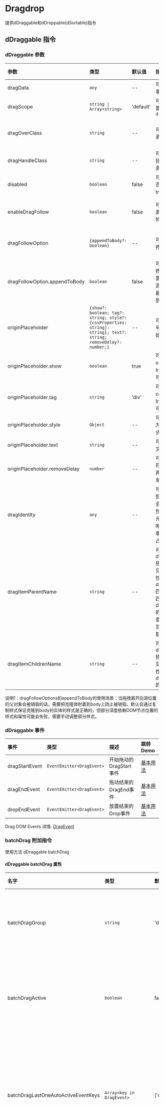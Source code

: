 # Dragdrop

提供dDraggable和dDroppable(dSortable)指令  

## dDraggable 指令

### dDraggable 参数

| 参数                          | 类型                                                                                                             | 默认值    | 描述                                                                                                                                                                                                                  | 跳转 Demo                                                        |
| :---------------------------- | :--------------------------------------------------------------------------------------------------------------- | :-------- | :-------------------------------------------------------------------------------------------------------------------------------------------------------------------------------------------------------------------- | :--------------------------------------------------------------- |
| dragData                      | `any`                                                                                                            | --        | 可选，转递给 `DropEvent`事件的数据.                                                                                                                                                                                   | [基本用法](demo#basic-usage)                    |
| dragScope                     | `string \| Array<string>`                                                                                        | 'default' | 可选，限制drop的位置，必须匹配对应的 `dropScope`                                                                                                                                                                      | [基本用法](demo#basic-usage)                    |
| dragOverClass                 | `string`                                                                                                         | --        | 可选，拖动时被拖动元素的css                                                                                                                                                                                           | [拖拽实体元素跟随](demo#drag-entity-elements-to-follow) |
| dragHandleClass               | `string`                                                                                                         | --        | 可选，拖动句柄，css选择器，只有被选中的元素才能响应拖动事件                                                                                                                                                           | [基本用法](demo#basic-usage)                    |
| disabled                      | `boolean`                                                                                                        | false     | 可选，控制当前元素是否可拖动false为可以，true为不可以                                                                                                                                                                 |[基本用法](demo#basic-usage)  |
| enableDragFollow              | `boolean`                                                                                                        | false     | 可选，是否启用实体元素跟随（可以添加更多特效，如阴影等）                                                                                                                                                              | [拖拽实体元素跟随](demo#drag-entity-elements-to-follow) |
| dragFollowOption              | `{appendToBody?: boolean}`                                                                                       | --        | 可选，用于控制实体拖拽的一些配置                                                                                                                                                                                      | [拖拽实体元素跟随](demo#drag-entity-elements-to-follow) |
| dragFollowOption.appendToBody | `boolean`                                                                                                        | false     | 可选，用于控制实体拖拽的克隆元素插入的位置。默认false会插入到源元素父元素所有子的最后，设置为true会附着到。见说明1                                                                                                    |[拖拽实体元素跟随](demo#drag-entity-elements-to-follow) |
| originPlaceholder             | `{show?: boolean; tag?: string; style?: {cssProperties: string]: string}; text?: string; removeDelay?: number;}` | --        | 可选，设置源占位符号，用于被拖拽元素原始位置占位                                                                                                                                                                      | [源占位符](demo#source-placeholder)             |
| originPlaceholder.show        | `boolean`                                                                                                        | true      | 可选，是否显示，默认originPlaceholder有Input则显示，特殊情况可以关闭                                                                                                                                                  |
| originPlaceholder.tag         | `string`                                                                                                         | 'div'     | 可选，是否显示，默认originPlaceholder有Input则显示，特殊情况可以关闭                                                                                                                                                  |
| originPlaceholder.style       | `Object`                                                                                                         | --        | 可选，传style对象，key为样式属性，value为样式值                                                                                                                                                                       | [源占位符](demo#source-placeholder)             |
| originPlaceholder.text        | `string`                                                                                                         | --        | 可选，placeholder内的文字                                                                                                                                                                                             | [源占位符](demo#source-placeholder)             |
| originPlaceholder.removeDelay | `number`                                                                                                         | --        | 可选，用于希望源占位符在拖拽之后的延时里再删除，方便做动画，单位为ms毫秒                                                                                                                                              | [源占位符](demo#source-placeholder)             |
| dragIdentity                  | `any`                                                                                                            | --        | 可选，用于虚拟滚动的恢复，虚拟滚动过程中会删除元素（溢出画面）然后又重新生成来恢复元素（回到画面），需要唯一识别值来恢复原始事件拖拽事件监听和源占位符等                                                              |
| dragItemParentName            | `string`                                                                                                         | --        | 可选，选择器名，和dragItemChildrenName搭配用于拖拽截断看不见的列表内元素以提高性能， 从dragItemParentName匹配的选择器里边查询匹配dragItemChildrenName的元素，通常是列表里查找条目，把超出可视范围的条目克隆的时候剔除 | 暂无
| dragItemChildrenName          | `string`                                                                                                         | --        | 可选，选择器名，和dragItemParentName搭配用于拖拽截断看不见的列表内元素以提高性能，功能见dragItemParentName的描述                                                                                                      | 暂无

说明1：dragFollowOptions的appendToBody的使用场景：当拖拽离开后源位置的父对象会被销毁的话，需要把克隆体附着到body上防止被销毁。默认会通过复制样式保证克隆到body的实体的样式是正确的，但部分深度依赖DOM节点位置的样式和属性可能会失败，需要手动调整部分样式。

### dDraggable 事件

| 事件           | 类型                      | 描述                    | 跳转 Demo |
| :------------- | :------------------------ | :---------------------- |:----|
| dragStartEvent | `EventEmitter<DragEvent>` | 开始拖动的DragStart事件 |[基本用法](demo#basic-usage)                    |
| dragEndEvent   | `EventEmitter<DragEvent>` | 拖动结束的DragEnd事件   |[基本用法](demo#basic-usage)                    |
| dropEndEvent   | `EventEmitter<DragEvent>` | 放置结束的Drop事件      |[基本用法](demo#basic-usage)                    |

Drag DOM Events 详情: [DragEvent](https://developer.mozilla.org/en-US/docs/Web/API/DragEvent)

### batchDrag 附加指令

使用方法 dDraggable batchDrag

#### dDraggable batchDrag 属性

| 名字                                                                                         | 类型                      | 默认值             | 描述                                                                                         | 跳转Demo|
| :------------------------------------------------------------------------------------------- | :------------------------ | :----------------- | :------------------------------------------------------------------------------------------- |:----|
| batchDragGroup                                                                               | `string`                  | 'default'          | 可选，批量拖拽分组组名，不同组名                                                             |
| batchDragActive                                                                              | `boolean`                 | false              | 可选，是否把元素加入到批量拖拽组. 见说明1。                                                  |[批量拖拽](demo#batch-drag-and-drop)
| batchDragLastOneAutoActiveEventKeys                                                          | `Array<key in DragEvent>` | ['ctrlKey']        | 可选，通过过拖拽可以激活批量选中的拖拽事件判断。见说明2。                                    | 
| batchDragStyle                                                                               | `Array<badge\|stack>`     | ['badge', 'stack'] | 可选，批量拖拽的效果，badge代表右上角有统计数字，stack代表有堆叠效果，数组里有该字符串则有效 |[批量拖拽](demo#batch-drag-and-drop)  

说明1： `batchDragActive`为`true`的时候会把元素加入组里，加入顺序为变为true的顺序，先加入的在数组前面。第一个元素会确认批量的组名，如果后加入的组名和先加入的组名不一致，则后者无法加入。
说明2： `batchDragLastOneAutoActiveEventKeys`的默认值为['ctrlKey'], 即可以通过按住ctrl键拖动最后一个元素， 该元素自动加入批量拖拽的组，判断条件是dragStart事件里的ctrlKey事件为true。目前仅支持判断true/false。该参数为数组，可以判断任意一个属性值为true则生效，可用于不同操作系统的按键申明。

#### dDraggable batchDrag 事件

| 名字                 | 类型                                     | 描述                                               | 跳转 Demo                                             |
| :------------------- | :--------------------------------------- | :------------------------------------------------- | :---------------------------------------------------- |
| batchDragActiveEvent | `EventEmitter<{el: Element, data: any}>` | 通过拖拽把元素加入了批量拖拽组，通知外部选中该元素 | [批量拖拽](demo#batch-drag-and-drop) |

## dDroppable 指令

### dDroppable 参数

| 参数                        | 类型                                           | 默认值                                      | 描述                                                                                                                                           | 跳转 Demo                                               |
| :-------------------------- | :--------------------------------------------- | :------------------------------------------ | :--------------------------------------------------------------------------------------------------------------------------------------------- | :------------------------------------------------------ |
| dropScope                   | `string \| Array<string>`                      | 'default'                                   | 可选，限制drop的区域，对应dragScope                                                                                                            | [基本用法](demo#basic-usage)           |
| dragOverClass               | `string`                                       | --                                          | 可选，dragover时drop元素上应用的css                                                                                                            |
| placeholderStyle            | `Object`                                       | {backgroundColor: '#6A98E3', opacity: '.4'} | 可选，允许sort时，用于占位显示                                                                                                                 | [源占位符](demo#source-placeholder)    |
| placeholderText             | `string`                                       | ''                                          | 可选，允许sort时，用于占位显示内部的文字                                                                                                       |
| allowDropOnItem             | `boolean`                                      | false                                       | 可选，允许sort时，用于允许拖动到元素上，方便树形结构的拖动可以成为元素的子节点                                                                 | [多层树状拖拽](demo#multi-level-tree-drag) |
| dragOverItemClass           | `string`                                       | --                                          | 可选，`allowDropOnItem`为`true`时，才有效，用于允许拖动到元素上后，被命中的元素增加样式                                                        | [多层树状拖拽](demo#multi-level-tree-drag) |
| nestingTargetRect           | `{height?: number, width?: number}`            | --                                          | 可选，用于修正有内嵌列表后，父项高度被撑大，此处height，width为父项自己的高度（用于纵向拖动），宽度（用于横向拖动）                            | [多层树状拖拽](demo#multi-level-tree-drag) |
| defaultDropPosition         | `'closest' \| 'before' \| 'after'`             | `'closest'`                                 | 可选，设置拖拽到可放置区域但不在列表区域的放置位置，`'closest'` 为就近放下， `'before'`为加到列表头部， `'after'`为加到列表尾部                | [外部放置位置](demo#external-location)     |
| dropSortCountSelector       | `string`                                       | --                                          | 可选，带有sortable的容器的情况下排序，计数的内容的选择器名称，可以用于过滤掉不应该被计数的元素                                                 |
| dropSortVirtualScrollOption | `{totalLength?: number; startIndex?: number;}` | --                                          | 可选，用于虚拟滚动列表中返回正确的dropIndex需要接收 totalLength为列表的真实总长度， startIndex为当前排序区域显示的第一个dom的在列表内的index值 |

### dDroppable 事件

| 事件           | 类型                                  | 描述                                                                        | 跳转 Demo                                     |
| :------------- | :------------------------------------ | :-------------------------------------------------------------------------- | :-------------------------------------------- |
| dragEnterEvent | `EventEmitter<DragEvent>`             | drag元素进入的dragenter事件                                                 |[基本用法](demo#basic-usage) |
| dragOverEvent  | `EventEmitter<DragEvent>`             | drag元素在drop区域上的dragover事件                                          |[基本用法](demo#basic-usage) |
| dragLeaveEvent | `EventEmitter<DragEvent>`             | drag元素离开的dragleave事件                                                 |[基本用法](demo#basic-usage) |
| dropEvent      | `EventEmitter<DropEvent>`(见下文定义) | 放置一个元素, 接收的事件，其中nativeEvent表示原生的drop事件，其他见定义注释 | [基本用法](demo#basic-usage) |

### DropEventModel 定义

``` typescript
type DropEvent = {
    nativeEvent: any; // 原生的drop事件
    dragData: any; // drag元素的dragData数据
    dropSubject: Subject<any>; //drop事件的Subject
    dropIndex?: number; // drop的位置在列表的index
    dragFromIndex?: number; // drag元素在原来的列表的index，注意使用虚拟滚动数据无效
    dropOnItem?: boolean; // 是否drop到了元素的上面，搭配allowDropOnItem使用
```

## dSortable 指令

指定需要参与排序的Dom父容器（因为drop只是限定可拖拽区域，具体渲染由使用者控制）

### dSortable 参数

| 名字           | 类型         | 默认值 | 描述                         | 跳转 Demo |
| :------------- | :----------- | :----- | :--------------------------- | :-------- |
| dSortDirection | `'v' \| 'h'` | 'v'    | 'v'垂直排序,'h'水平排序      |
| dSortableZMode | `boolean`    | false  | 是否是z模式折回排序，见说明1 |

说明1： z自行排序最后是以大方向为准的，如果从左到右排遇到行末换行，需要使用的垂直排序+z模式，因为最后数据是从上到下的只是局部的数据是从左到右。

### dDropScrollEnhanced 参数

| 名字               | 类型                                                                   | 默认值   | 描述                                                                                                                    | 跳转 Demo                                                             |
| :----------------- | :--------------------------------------------------------------------- | :------- | :---------------------------------------------------------------------------------------------------------------------- | :-------------------------------------------------------------------- |
| direction          | `DropScrollSpeed`即`'v'\|'h'`                                           | 'v'      | 滚动方向，垂直滚动`'v'`, 水平滚动 `'h'`                                                                                 | [拖拽滚动容器增强](demo#drag-and-roll-container-enhancement) |
| responseEdgeWidth  | `string \| ((total: number) => string)`                                | '100px'  | 响应自动滚动边缘宽度, 函数的情况传入的为列表容器同个方向相对宽度                                                        | [拖拽滚动容器增强](demo#drag-and-roll-container-enhancement) |
| speedFn            | `DropScrollSpeedFunction`                                              | 内置函数 | 速率函数，见备注                                                                                                        |
| minSpeed           | `DropScrollSpeed`即`number`                                            | 50       | 响应最小速度 ，函数计算小于这个速度的时候，以最小速度为准                                                               |
| maxSpeed           | `DropScrollSpeed`即`number`                                            | 1000     | 响应最大速度 ，函数计算大于这个速度的时候，以最大速度为准                                                               |
| viewOffset         | {forward?: `DropScrollAreaOffset`; backward?: `DropScrollAreaOffset`;} | --       | 设置拖拽区域的偏移，用于某些位置修正                                                                                    |
| dropScrollScope    | `string\| Array<string>`                                                | --       | 允许触发滚动scope，不配置为默认接收所有scope，配置情况下，draggable的`dragScope`和`dropScrollScope`匹配得上才能触发滚动 | [拖拽滚动容器增强](demo#drag-and-roll-container-enhancement) |
| backSpaceDroppable | `boolean`                                                              | true     | 是否允许在滚动面板上同时触发放置到滚动面板的下边的具体可以放置元素，默认为true，设置为false则不能边滚动边放置           |
  
备注： speedFn默认函数为`(x: number) => Math.ceil((1 - x) * 18) * 100`，传入数字`x`是 鼠标位置距离边缘的距离占全响应宽度的百分比，
最终速度将会是speedFn(x)，但不会小于最小速度`minSpeed`或者大于最大速度`maxSpeed`。

相关类型定义：

``` typescript
export type DropScrollEdgeDistancePercent = number; // 单位 px / px
export type DropScrollSpeed = number; // 单位 px/ s
export type DropScrollSpeedFunction = (x: DropScrollEdgeDistancePercent) => DropScrollSpeed;
export type DropScrollDirection = 'h' | 'v';
export enum DropScrollOrientation {
  forward,  // 进， 右/下
  backward  // 退， 左/上
}
export type DropScrollAreaOffset = {
  left?: number;
  right?: number;
  top?: number;
  bottom?: number;
  widthOffset?: number;
  heightOffset?: number;
};
export type DropScrollTriggerEdge = 'left' | 'right' | 'top' | 'bottom';
```

`DropScrollAreaOffset` 仅重要和次要定位边有效， forward代表后右或者往下滚动，backward表示往左或者往上滚动

| direction           | `v` 上下滚动     | `h` 左右滚动   |
| :------------------ | :--------------- | :------------- |
| forward 往下或往右  | `left` ,`bottom` | `top` ,`right` |
| backward 往左或网上 | `left`,`top`     | `top`,`left`   |

### dDropScrollEnhancedSide 附属指令

如果需要同时两个方向都有滚动条，则需要使用dDropScrollEnhanced的同时使用dDropScrollEnhancedSide，参数列表同dDropScrollEnhanced指令，唯一不同是direction，如果为`'v'`则side附属指令的实际方向为`'h'`。

| 名字   | 类型 | 默认值  |描述 |
|:-------|:------------|:-----------|:-----------|
| direction| `DropScrollSpeed`即`'v'\|'h'` | 'v' | 滚动方向，垂直滚动`'v'`, 水平滚动 `'h'`|
| responseEdgeWidth | `string \| ((total: number) => string)`  | '100px'  | 响应自动滚动边缘宽度, 函数的情况传入的为列表容器同个方向相对宽度 |
| speedFn  | `DropScrollSpeedFunction`  | 内置函数  | 速率函数，见备注 |
| minSpeed  | `DropScrollSpeed`即`number`  | 50  | 响应最小速度 ，函数计算小于这个速度的时候，以最小速度为准 |
| maxSpeed  | `DropScrollSpeed`即`number`  | 1000  | 响应最大速度 ，函数计算大于这个速度的时候，以最大速度为准 |
| viewOffset | {forward?: `DropScrollAreaOffset`; backward?: `DropScrollAreaOffset`;} | -- | 设置拖拽区域的偏移，用于某些位置修正|
| dropScrollScope| `string\| Array<string>`| --| 允许触发滚动scope，不配置为默认接收所有scope，配置情况下，draggable的`dragScope`和`dropScrollScope`匹配得上才能触发滚动|
| backSpaceDroppable| `boolean`|true| 是否允许在滚动面板上同时触发放置到滚动面板的下边的具体可以放置元素，默认为true，设置为false则不能边滚动边放置|

## 使用 `dDraggable` & `dDroppable` 指令

```html
<ul>
  <li dDraggable>Coffee</li>
  <li dDraggable>Tea</li>
  <li dDraggable>Milk</li>
</ul>
```

 ```html
 <div dDroppable>
   <p>Drop items here</p>
 </div>
 ```

## CSS

 `dDraggable` & `dDroppable` 指令都有`[dragOverClass]`作为输入.  
 提供drag和drop时的hover样式，注意是`字符串`  

 ```html
 <div dDroppable [dragOverClass]="'drag-target-border'">
   <p>Drop items here</p>
 </div>
 ```

## 限制 Drop 区域

用[dragScope]和[dropScope]限制拖动区域，可以是字符串或数组，只有drag和drop的区域对应上才能放进去

```html
<ul>
  <li dDraggable [dragScope]="'drink'">Coffee</li>
  <li dDraggable [dragScope]="'drink'">Tea</li>
  <li dDraggable [dragScope]="'meal'">Biryani</li>
  <li dDraggable [dragScope]="'meal'">Kebab</li>
  ...
</ul>
```

```html
<div dDroppable [dropScope]="'drink'" [dragOverClass]="'drag-target-border'">
  <p>只有 Drinks 可以放在这个container里</p>
</div>

<div dDroppable [dropScope]="['drink', 'meal']" [dragOverClass]="'drag-target-border'">
  <p> Meal 和 Drinks 可以放在这个container里</p>
</div>
```
  
## 传递数据

`dDraggable`可以用[dragData]向`droppable`传递数据  
`dDroppable`用`(dropEvent)`事件接收数据  

```html  

<ul class="list-group">
    <li dDraggable *ngFor="let item of items" [dragData]="item" class="list-group-item">{{item.name}}</li>
</ul>

<div class="panel panel-default" dDroppable (dropEvent)="onItemDrop($event)">
    <div class="panel-heading">Drop Items here</div>
    <div class="panel-body">
        <li *ngFor="let item of droppedItems" class="list-group-item">{{item.name}}</li>
    </div>
</div>
```  

```typescript
export class Component {
    items = [
            {name: "Apple", type: "fruit"},
            {name: "Carrot", type: "vegetable"},
            {name: "Orange", type: "fruit"}];

    onItemDrop(e: any) {
        // Get the dropped data here
        this.droppedItems.push(e.dragData);
    }
    constructor() { }
}
```

## Drag Handle

Drag句柄可以指定实际响应draggable事件的元素，而不是draggable本身  
这个参数必须是一个字符串，实际上是一个css选择器

```html
<li dDraggable [dragHandle]="'.drag-handle'">
   只有.drag-handle可以响应拖动事件来拖起li
   <div class="pull-right"><i class="drag-handle fa fa-bars fa-lg" aria-hidden="true"></i></div>
</li>
```

## 异步DropEnd，通知Drag元素

`dDraggable`有一个`dropEndEvent`事件，此事件非浏览器默认事件而是自定义事件，非组件自动触发触发方式是在`dDroppable`的`dropEvent`事件的参数中有一个dropSubject，当需要触发drag元素上的dropEndEvent事件的时候调用dropSubject.next(params) 一般是在接口返回之后 例如：

```html
<ul class="list-group">
    <li dDraggable *ngFor="let item of items;let i=index;" (dropEndEvent)="dropEnd($event, i)" [dragData]="item">{{item.name}}</li>
</ul>

<div class="panel panel-default" dDroppable (dropEvent)="onItemDrop($event)">
    <div class="panel-heading">Drop Items here</div>
    <div class="panel-body">
        <li *ngFor="let item of droppedItems" class="list-group-item">{{item.name}}</li>
    </div>
</div>
```

```js
export class Component {

    onItemDrop(e: any) {

      ajax.onSuccess(()=>{
        e.dropSubject.next(params);//此时才触发dragComponent的dropEnd 并且params对应onDropEnd的$event;
      });
    }
    constructor() { }
}
export class dragComponent {
  onDropEnd($event, i){

  }
}
```


# 协同拖拽， 用于二维拖拽，跨纬度拖拽场景

## 协同拖 dDragSync

用于dDraggle对象和同时会被拖走的对象。

### dDragSync 参数

| 参数      | 类型     | 默认值 | 描述                                                             | 跳转 Demo                                                  |
| :-------- | :------- | :----- | :--------------------------------------------------------------- | :--------------------------------------------------------- |
| dDragSync | `string` | ''     | 必选，拖同步的组名，为空或者空字符串的时候无效，不与其他内容同步 | [二维拖拽和拖拽预览](demo#2D-drag-and-drop-preview) |

## 协同放 dDropSortSync

用于dDroppable对象和与droppable内sortable结构相同的sortable区域， 注意dDroppable对象里是与dDroppable对象同个对象上注册dDropSortSync，其他不带dDroppable的与放置在排序区域。

### dDropSortSync 参数

| 参数          | 类型     | 默认值 | 描述                                                             | 跳转 Demo                                                  |
| :------------ | :------- | :----- | :--------------------------------------------------------------- | :--------------------------------------------------------- |
| dDropSortSync | `string` | ''     | 必选，放同步的组名，为空或者空字符串的时候无效，不与其他内容同步 | [二维拖拽和拖拽预览](demo#2D-drag-and-drop-preview) |
| dDropSyncDirection   |  `'v'\| 'h'`     | 'v'    | 可选，与dSortable的方向正交 |


## 协同监听盒子 dDragDropSyncBox

用于统计dDragSync和dDropSortSync的公共父祖先。
无参数，放置在公共统计区域则可。


# 拖拽预览， 用于需要替换拖拽预览的场景

## 拖拽预览 dDragPreview

需要和dDraggable搭配使用， 用于拖起的时候拖动对象的模板

### dDragPreview 参数

| 参数         | 类型               | 默认值 | 描述                 | 跳转 Demo                                                  |
| :----------- | :----------------- | :----- | :------------------- | :--------------------------------------------------------- |
| dDragPreview | `TemplateRef<any>` | --     | 必选，预览的模板引用 | [二维拖拽和拖拽预览](demo#2D-drag-and-drop-preview) |
| dragPreviewData    |  `any`                          | --    | 可选，自定义数据，将由模板变量获得 |
| dragPreviewOptions | `{ skipBatchPreview : boolean}` | --    | 可选，预览选项|
| dragPreviewOptions.skipBatchPreview | `boolean`      | false | 可选，预览选项, 是否跳过批量预览的样式处理。建议自行处理批量拖拽预览模板的可以跳过|

### dDragPreview模板可用变量

|        变量         |         类型         |                                       变量含义说明                                        |
| :-----------------: | :------------------: | :---------------------------------------------------------------------------------------: |
|        data         |        `any`         |                           从拖拽预览传入的 dragPreviewData 数据                           |
|      draggedEl      |    `HTMLElement`     |                                     被拖拽的 DOM 元素                                     |
|      dragData       |        `any`         |                              被拖拽元素携带的 dragData 数据                               |
|    batchDragData    |     `Array<any>`     | 被批量拖拽的对象的 dragData 数据的数组， 含被拖拽元素的 dragData， 并且dragData处于第一位 |
| dragSyncDOMElements | `Array<HTMLElement>` |                  被协同拖拽的DOM元素， 不包括 draggedEl 指向的 DOM 元素                   |

## 拖拽预览辅助克隆节点 <d-drag-preview-clone-dom-ref>

可以从节点的引用中恢复DOM的克隆对象作为预览

| 参数      | 类型          | 默认值 | 描述                                       | 跳转 Demo |
| :-------- | :------------ | :----- | :----------------------------------------- | :-------- |
| domRef    | `HTMLElement` | --     | 必选，否则无意义，克隆节点的DOM引用        |
| copyStyle | `boolean`     | true   | 可选，是否克隆节点的时候对节点依次克隆样式 |
